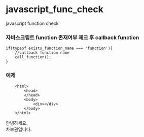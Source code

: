 # javascript_func_check
javascript function check


### 자바스크립트 function 존재여부 체크 후 callback function
~~~
if(typeof exists_function_name === 'function'){
    //callback function name
    call_function();
}
~~~

### 예제
~~~
    <html>
        <head>
        </head>
        <body>
            <div></div>
        </body>
    </html>
~~~



안녕하세요.  
차보권입니다.
